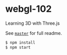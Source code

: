 # webgl-102

Learning 3D with Three.js

See [`master`](https://github.com/armno/webgl-102/tree/master) for full readme.

```sh
$ npm install
$ npm start
```
